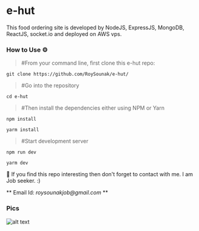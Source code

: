 # e-hut

This food ordering site is developed by NodeJS, ExpressJS, MongoDB, ReactJS, socket.io and deployed on AWS vps.

### How to Use ⚙️
 > #From your command line, first clone this e-hut repo:

    git clone https://github.com/RoySounak/e-hut/

 > #Go into the repository

    cd e-hut

 > #Then install the dependencies either using NPM or Yarn

    npm install  
    
    yarm install
  
 > #Start development server
  
    npm run dev
    
    yarm dev

🙏 If you find this repo interesting then don't forget to contact with me. I am Job seeker. :)

   ** Email Id: _roysounakjob@gmail.com_ **


### Pics

![alt text](https://github.com/RoySounak/ImageLibary/blob/main/e-hut.jpg)





